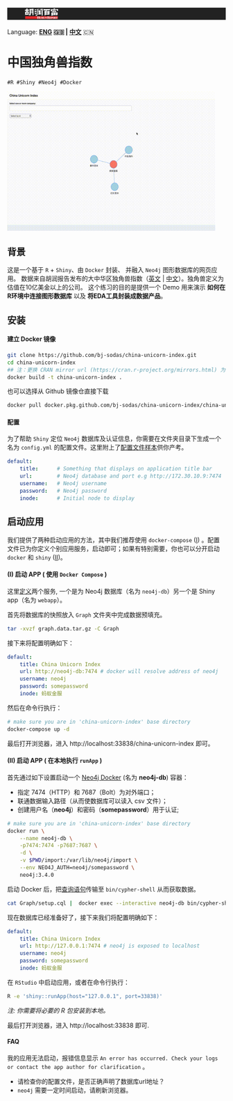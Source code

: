 ![Banner](banner.png)

Language: **[ENG](README.md) 🇬🇧 | [中文](README_zh.md)** 🇨🇳

# 中国独角兽指数

```
#R #Shiny #Neo4j #Docker
```

<img src="demo.gif" alt="drawing" width="480"/>

## 背景

这是一个基于 `R` + `Shiny`、由 `Docker` 封装、 并融入 `Neo4j` 图形数据库的网页应用。
数据来自胡润报告发布的大中华区独角兽指数（[英文](https://www.hurun.net/EN/HuList/Unilist?num=ZUDO23612EaU) |
[中文](http://www.hurun.net/CN/HuList/Unilist?num=ZUDO23612EaU)）。独角兽定义为估值在10亿美金以上的公司。
这个练习的目的是提供一个 Demo 用来演示 **如何在R环境中连接图形数据库** 以及 **将EDA工具封装成数据产品**。

## 安装

#### 建立 Docker 镜像

```bash
git clone https://github.com/bj-sodas/china-unicorn-index.git
cd china-unicorn-index
## 注：更换 CRAN mirror url (https://cran.r-project.org/mirrors.html) 为离你最近的地址以提高下载速度  ---
docker build -t china-unicorn-index .
```

也可以选择从 Github 镜像仓直接下载

```bash
docker pull docker.pkg.github.com/bj-sodas/china-unicorn-index/china-unicorn-index:latest
```

#### 配置

为了帮助 `Shiny` 定位 `Neo4j` 数据库及认证信息，你需要在文件夹目录下生成一个名为 `config.yml` 的配置文件。这里附上了[配置文件样本](config.yml.sample)供你产考。

```yaml
default:
    title:      # Something that displays on application title bar
    url:        # Neo4j database and port e.g http://172.30.10.9:7474
    username:   # Neo4j username
    password:   # Neo4j password
    inode:      # Initial node to display
```

## 启动应用

我们提供了两种启动应用的方法，其中我们推荐使用 `docker-compose` ([I](#i-run-app--with-docker-compose-)) 。配置文件已为你定义个别应用服务，启动即可；如果有特别需要，你也可以分开启动 `docker` 和 `shiny` ([II](#ii-run-app--from-local-runapp-))。

#### (I) 启动 APP ( 使用 `Docker Compose` )

这里[定义](docker-compose.yml)两个服务, 一个是为 Neo4j 数据库（名为 `neo4j-db`）另一个是 Shiny app（名为 `webapp`）。


首先将数据库的快照放入 `Graph` 文件夹中完成数据预填充。

```bash
tar -xvzf graph.data.tar.gz -C Graph
```

接下来将配置明确如下：

```yaml
default:
    title: China Unicorn Index
    url: http://neo4j-db:7474 # docker will resolve address of neo4j
    username: neo4j
    password: somepassword
    inode: 蚂蚁金服
```

然后在命令行执行：

```bash
# make sure you are in 'china-unicorn-index' base directory
docker-compose up -d
```

最后打开浏览器，进入 http://localhost:33838/china-unicorn-index 即可。

#### (II) 启动 APP ( 在本地执行 `runApp` )


首先通过如下设置启动一个 [Neo4j Docker](https://hub.docker.com/_/neo4j) (名为 **neo4j-db**) 容器：

* 指定 7474（HTTP）和 7687（Bolt）为对外端口；
* 联通数据输入路径（从而使数据库可以读入 csv 文件）；
* 创建用户名（**neo4j**）和密码（**somepassword**）用于认证;

```bash
# make sure you are in 'china-unicorn-index' base directory
docker run \
    --name neo4j-db \
    -p7474:7474 -p7687:7687 \
    -d \
    -v $PWD/import:/var/lib/neo4j/import \
    --env NEO4J_AUTH=neo4j/somepassword \
    neo4j:3.4.0
```


启动 Docker 后，把[查询语句](Graph/setup.cql)传输至 `bin/cypher-shell` 从而获取数据。

```bash
cat Graph/setup.cql |  docker exec --interactive neo4j-db bin/cypher-shell -u neo4j -p somepassword
```

现在数据库已经准备好了，接下来我们将配置明确如下：

```yaml
default:
    title: China Unicorn Index
    url: http://127.0.0.1:7474 # neo4j is exposed to localhost
    username: neo4j
    password: somepassword
    inode: 蚂蚁金服
```

在 `RStudio` 中启动应用，或者在命令行执行：

```bash
R -e 'shiny::runApp(host="127.0.0.1", port=33838)'
```
*注: 你需要将必要的 R 包安装到本地。*

最后打开浏览器，进入 http://localhost:33838 即可.

#### FAQ

我的应用无法启动，报错信息显示 `An error has occurred. Check your logs or contact the app author for clarification` 。


* 请检查你的配置文件，是否正确声明了数据库url地址？
* `neo4j` 需要一定时间启动，请刷新浏览器。
